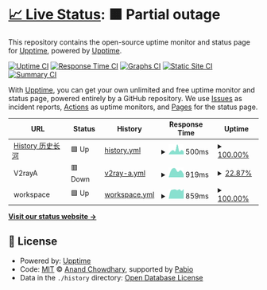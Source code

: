 # [📈 Live Status](https://upptime.github.io/upptime): <!--live status--> **🟧 Partial outage**

This repository contains the open-source uptime monitor and status page for [Upptime](https://upptime.js.org), powered by [Upptime](https://github.com/upptime/upptime).

[![Uptime CI](https://github.com/jony4/upptime/workflows/Uptime%20CI/badge.svg)](https://github.com/jony4/upptime/actions?query=workflow%3A%22Uptime+CI%22)
[![Response Time CI](https://github.com/jony4/upptime/workflows/Response%20Time%20CI/badge.svg)](https://github.com/jony4/upptime/actions?query=workflow%3A%22Response+Time+CI%22)
[![Graphs CI](https://github.com/jony4/upptime/workflows/Graphs%20CI/badge.svg)](https://github.com/jony4/upptime/actions?query=workflow%3A%22Graphs+CI%22)
[![Static Site CI](https://github.com/jony4/upptime/workflows/Static%20Site%20CI/badge.svg)](https://github.com/jony4/upptime/actions?query=workflow%3A%22Static+Site+CI%22)
[![Summary CI](https://github.com/jony4/upptime/workflows/Summary%20CI/badge.svg)](https://github.com/jony4/upptime/actions?query=workflow%3A%22Summary+CI%22)

With [Upptime](https://upptime.js.org), you can get your own unlimited and free uptime monitor and status page, powered entirely by a GitHub repository. We use [Issues](https://github.com/upptime/upptime/issues) as incident reports, [Actions](https://github.com/jony4/upptime/actions) as uptime monitors, and [Pages](https://upptime.github.io/upptime) for the status page.

<!--start: status pages-->
<!-- This summary is generated by Upptime (https://github.com/upptime/upptime) -->
<!-- Do not edit this manually, your changes will be overwritten -->
<!-- prettier-ignore -->
| URL | Status | History | Response Time | Uptime |
| --- | ------ | ------- | ------------- | ------ |
| <img alt="" src="https://icons.duckduckgo.com/ip3/history.jony4.vip.ico" height="13"> [History 历史长河](https://history.jony4.vip) | 🟩 Up | [history.yml](https://github.com/jony4/upptime/commits/HEAD/history/history.yml) | <details><summary><img alt="Response time graph" src="./graphs/history/response-time-week.png" height="20"> 500ms</summary><br><a href="https://jony4.github.io/upptime/history/history"><img alt="Response time 321" src="https://img.shields.io/endpoint?url=https%3A%2F%2Fraw.githubusercontent.com%2Fjony4%2Fupptime%2FHEAD%2Fapi%2Fhistory%2Fresponse-time.json"></a><br><a href="https://jony4.github.io/upptime/history/history"><img alt="24-hour response time 355" src="https://img.shields.io/endpoint?url=https%3A%2F%2Fraw.githubusercontent.com%2Fjony4%2Fupptime%2FHEAD%2Fapi%2Fhistory%2Fresponse-time-day.json"></a><br><a href="https://jony4.github.io/upptime/history/history"><img alt="7-day response time 500" src="https://img.shields.io/endpoint?url=https%3A%2F%2Fraw.githubusercontent.com%2Fjony4%2Fupptime%2FHEAD%2Fapi%2Fhistory%2Fresponse-time-week.json"></a><br><a href="https://jony4.github.io/upptime/history/history"><img alt="30-day response time 344" src="https://img.shields.io/endpoint?url=https%3A%2F%2Fraw.githubusercontent.com%2Fjony4%2Fupptime%2FHEAD%2Fapi%2Fhistory%2Fresponse-time-month.json"></a><br><a href="https://jony4.github.io/upptime/history/history"><img alt="1-year response time 321" src="https://img.shields.io/endpoint?url=https%3A%2F%2Fraw.githubusercontent.com%2Fjony4%2Fupptime%2FHEAD%2Fapi%2Fhistory%2Fresponse-time-year.json"></a></details> | <details><summary><a href="https://jony4.github.io/upptime/history/history">100.00%</a></summary><a href="https://jony4.github.io/upptime/history/history"><img alt="All-time uptime 100.00%" src="https://img.shields.io/endpoint?url=https%3A%2F%2Fraw.githubusercontent.com%2Fjony4%2Fupptime%2FHEAD%2Fapi%2Fhistory%2Fuptime.json"></a><br><a href="https://jony4.github.io/upptime/history/history"><img alt="24-hour uptime 100.00%" src="https://img.shields.io/endpoint?url=https%3A%2F%2Fraw.githubusercontent.com%2Fjony4%2Fupptime%2FHEAD%2Fapi%2Fhistory%2Fuptime-day.json"></a><br><a href="https://jony4.github.io/upptime/history/history"><img alt="7-day uptime 100.00%" src="https://img.shields.io/endpoint?url=https%3A%2F%2Fraw.githubusercontent.com%2Fjony4%2Fupptime%2FHEAD%2Fapi%2Fhistory%2Fuptime-week.json"></a><br><a href="https://jony4.github.io/upptime/history/history"><img alt="30-day uptime 100.00%" src="https://img.shields.io/endpoint?url=https%3A%2F%2Fraw.githubusercontent.com%2Fjony4%2Fupptime%2FHEAD%2Fapi%2Fhistory%2Fuptime-month.json"></a><br><a href="https://jony4.github.io/upptime/history/history"><img alt="1-year uptime 100.00%" src="https://img.shields.io/endpoint?url=https%3A%2F%2Fraw.githubusercontent.com%2Fjony4%2Fupptime%2FHEAD%2Fapi%2Fhistory%2Fuptime-year.json"></a></details>
| <img alt="" src="https://icons.duckduckgo.com/ip3/null.ico" height="13"> V2rayA | 🟥 Down | [v2ray-a.yml](https://github.com/jony4/upptime/commits/HEAD/history/v2ray-a.yml) | <details><summary><img alt="Response time graph" src="./graphs/v2ray-a/response-time-week.png" height="20"> 919ms</summary><br><a href="https://jony4.github.io/upptime/history/v2ray-a"><img alt="Response time 2348" src="https://img.shields.io/endpoint?url=https%3A%2F%2Fraw.githubusercontent.com%2Fjony4%2Fupptime%2FHEAD%2Fapi%2Fv2ray-a%2Fresponse-time.json"></a><br><a href="https://jony4.github.io/upptime/history/v2ray-a"><img alt="24-hour response time 237" src="https://img.shields.io/endpoint?url=https%3A%2F%2Fraw.githubusercontent.com%2Fjony4%2Fupptime%2FHEAD%2Fapi%2Fv2ray-a%2Fresponse-time-day.json"></a><br><a href="https://jony4.github.io/upptime/history/v2ray-a"><img alt="7-day response time 919" src="https://img.shields.io/endpoint?url=https%3A%2F%2Fraw.githubusercontent.com%2Fjony4%2Fupptime%2FHEAD%2Fapi%2Fv2ray-a%2Fresponse-time-week.json"></a><br><a href="https://jony4.github.io/upptime/history/v2ray-a"><img alt="30-day response time 1359" src="https://img.shields.io/endpoint?url=https%3A%2F%2Fraw.githubusercontent.com%2Fjony4%2Fupptime%2FHEAD%2Fapi%2Fv2ray-a%2Fresponse-time-month.json"></a><br><a href="https://jony4.github.io/upptime/history/v2ray-a"><img alt="1-year response time 2348" src="https://img.shields.io/endpoint?url=https%3A%2F%2Fraw.githubusercontent.com%2Fjony4%2Fupptime%2FHEAD%2Fapi%2Fv2ray-a%2Fresponse-time-year.json"></a></details> | <details><summary><a href="https://jony4.github.io/upptime/history/v2ray-a">22.87%</a></summary><a href="https://jony4.github.io/upptime/history/v2ray-a"><img alt="All-time uptime 97.48%" src="https://img.shields.io/endpoint?url=https%3A%2F%2Fraw.githubusercontent.com%2Fjony4%2Fupptime%2FHEAD%2Fapi%2Fv2ray-a%2Fuptime.json"></a><br><a href="https://jony4.github.io/upptime/history/v2ray-a"><img alt="24-hour uptime 0.00%" src="https://img.shields.io/endpoint?url=https%3A%2F%2Fraw.githubusercontent.com%2Fjony4%2Fupptime%2FHEAD%2Fapi%2Fv2ray-a%2Fuptime-day.json"></a><br><a href="https://jony4.github.io/upptime/history/v2ray-a"><img alt="7-day uptime 22.87%" src="https://img.shields.io/endpoint?url=https%3A%2F%2Fraw.githubusercontent.com%2Fjony4%2Fupptime%2FHEAD%2Fapi%2Fv2ray-a%2Fuptime-week.json"></a><br><a href="https://jony4.github.io/upptime/history/v2ray-a"><img alt="30-day uptime 82.25%" src="https://img.shields.io/endpoint?url=https%3A%2F%2Fraw.githubusercontent.com%2Fjony4%2Fupptime%2FHEAD%2Fapi%2Fv2ray-a%2Fuptime-month.json"></a><br><a href="https://jony4.github.io/upptime/history/v2ray-a"><img alt="1-year uptime 97.48%" src="https://img.shields.io/endpoint?url=https%3A%2F%2Fraw.githubusercontent.com%2Fjony4%2Fupptime%2FHEAD%2Fapi%2Fv2ray-a%2Fuptime-year.json"></a></details>
| <img alt="" src="https://icons.duckduckgo.com/ip3/null.ico" height="13"> workspace | 🟩 Up | [workspace.yml](https://github.com/jony4/upptime/commits/HEAD/history/workspace.yml) | <details><summary><img alt="Response time graph" src="./graphs/workspace/response-time-week.png" height="20"> 859ms</summary><br><a href="https://jony4.github.io/upptime/history/workspace"><img alt="Response time 1202" src="https://img.shields.io/endpoint?url=https%3A%2F%2Fraw.githubusercontent.com%2Fjony4%2Fupptime%2FHEAD%2Fapi%2Fworkspace%2Fresponse-time.json"></a><br><a href="https://jony4.github.io/upptime/history/workspace"><img alt="24-hour response time 680" src="https://img.shields.io/endpoint?url=https%3A%2F%2Fraw.githubusercontent.com%2Fjony4%2Fupptime%2FHEAD%2Fapi%2Fworkspace%2Fresponse-time-day.json"></a><br><a href="https://jony4.github.io/upptime/history/workspace"><img alt="7-day response time 859" src="https://img.shields.io/endpoint?url=https%3A%2F%2Fraw.githubusercontent.com%2Fjony4%2Fupptime%2FHEAD%2Fapi%2Fworkspace%2Fresponse-time-week.json"></a><br><a href="https://jony4.github.io/upptime/history/workspace"><img alt="30-day response time 892" src="https://img.shields.io/endpoint?url=https%3A%2F%2Fraw.githubusercontent.com%2Fjony4%2Fupptime%2FHEAD%2Fapi%2Fworkspace%2Fresponse-time-month.json"></a><br><a href="https://jony4.github.io/upptime/history/workspace"><img alt="1-year response time 1202" src="https://img.shields.io/endpoint?url=https%3A%2F%2Fraw.githubusercontent.com%2Fjony4%2Fupptime%2FHEAD%2Fapi%2Fworkspace%2Fresponse-time-year.json"></a></details> | <details><summary><a href="https://jony4.github.io/upptime/history/workspace">100.00%</a></summary><a href="https://jony4.github.io/upptime/history/workspace"><img alt="All-time uptime 96.80%" src="https://img.shields.io/endpoint?url=https%3A%2F%2Fraw.githubusercontent.com%2Fjony4%2Fupptime%2FHEAD%2Fapi%2Fworkspace%2Fuptime.json"></a><br><a href="https://jony4.github.io/upptime/history/workspace"><img alt="24-hour uptime 100.00%" src="https://img.shields.io/endpoint?url=https%3A%2F%2Fraw.githubusercontent.com%2Fjony4%2Fupptime%2FHEAD%2Fapi%2Fworkspace%2Fuptime-day.json"></a><br><a href="https://jony4.github.io/upptime/history/workspace"><img alt="7-day uptime 100.00%" src="https://img.shields.io/endpoint?url=https%3A%2F%2Fraw.githubusercontent.com%2Fjony4%2Fupptime%2FHEAD%2Fapi%2Fworkspace%2Fuptime-week.json"></a><br><a href="https://jony4.github.io/upptime/history/workspace"><img alt="30-day uptime 100.00%" src="https://img.shields.io/endpoint?url=https%3A%2F%2Fraw.githubusercontent.com%2Fjony4%2Fupptime%2FHEAD%2Fapi%2Fworkspace%2Fuptime-month.json"></a><br><a href="https://jony4.github.io/upptime/history/workspace"><img alt="1-year uptime 96.80%" src="https://img.shields.io/endpoint?url=https%3A%2F%2Fraw.githubusercontent.com%2Fjony4%2Fupptime%2FHEAD%2Fapi%2Fworkspace%2Fuptime-year.json"></a></details>

<!--end: status pages-->

[**Visit our status website →**](https://upptime.github.io/upptime)

## 📄 License

- Powered by: [Upptime](https://github.com/upptime/upptime)
- Code: [MIT](./LICENSE) © [Anand Chowdhary](https://anandchowdhary.com), supported by [Pabio](https://pabio.com)
- Data in the `./history` directory: [Open Database License](https://opendatacommons.org/licenses/odbl/1-0/)
